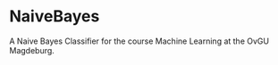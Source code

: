 NaiveBayes
==========

A Naive Bayes Classifier for the course Machine Learning at the OvGU Magdeburg.
